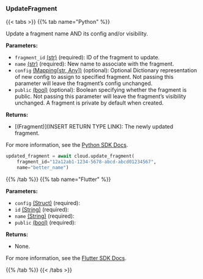 ### UpdateFragment

{{< tabs >}}
{{% tab name="Python" %}}

Update a fragment name AND its config and/or visibility.

**Parameters:**

- `fragment_id` [(str)](https://docs.python.org/3/library/stdtypes.html#text-sequence-type-str) (required): ID of the fragment to update.
- `name` [(str)](https://docs.python.org/3/library/stdtypes.html#text-sequence-type-str) (required): New name to associate with the fragment.
- `config` [(Mapping[str, Any])](<INSERT PARAM TYPE LINK>) (optional): Optional Dictionary representation of new config to assign to specified fragment. Not passing this parameter will leave the fragment’s config unchanged.
- `public` [(bool)](<INSERT PARAM TYPE LINK>) (optional): Boolean specifying whether the fragment is public. Not passing this parameter will leave the fragment’s visibility unchanged. A fragment is private by default when created.

**Returns:**

- [(Fragment)](INSERT RETURN TYPE LINK): The newly updated fragment.

For more information, see the [Python SDK Docs](https://python.viam.dev/autoapi/viam/app/app_client/index.html#viam.app.app_client.AppClient.update_fragment).

``` python {class="line-numbers linkable-line-numbers"}
updated_fragment = await cloud.update_fragment(
    fragment_id="12a12ab1-1234-5678-abcd-abcd01234567",
    name="better_name")
```

{{% /tab %}}
{{% tab name="Flutter" %}}

**Parameters:**

- `config` [(Struct)](<INSERT PARAM TYPE LINK>) (required):
- `id` [(String)](https://api.flutter.dev/flutter/dart-core/String-class.html) (required):
- `name` [(String)](https://api.flutter.dev/flutter/dart-core/String-class.html) (required):
- `public` [(bool)](https://api.flutter.dev/flutter/dart-core/bool-class.html) (required):

**Returns:**

- None.

For more information, see the [Flutter SDK Docs](https://flutter.viam.dev/viam_protos.app.app/AppServiceClient/updateFragment.html).

{{% /tab %}}
{{< /tabs >}}
